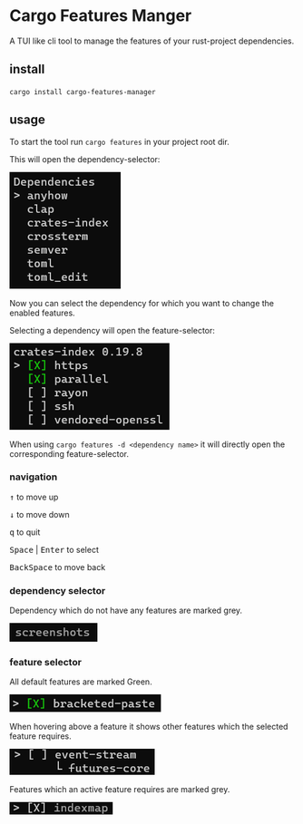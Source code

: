 # Cargo Features Manger

A TUI like cli tool to manage the features of your rust-project dependencies. 

## install

`cargo install cargo-features-manager`

## usage

To start the tool run `cargo features` in your project root dir.

This will open the dependency-selector:

![dependencySelector](resources/dependencySelector.png)

Now you can select the dependency for which you want to change the enabled features.

Selecting a dependency will open the feature-selector:

![featureSelector](resources/featureSelector.png)

When using `cargo features -d <dependency name>` it will directly open the corresponding feature-selector.

### navigation

<kbd>↑</kbd> to move up

<kbd>↓</kbd> to move down

<kbd>q</kbd> to quit

<kbd>Space</kbd> | <kbd>Enter</kbd> to select

<kbd>BackSpace</kbd> to move back

### dependency selector

Dependency which do not have any features are marked grey.

![greyDependency](resources/greyDependency.png)

### feature selector

All default features are marked Green.

![greenMark](resources/greenMark.png)

When hovering above a feature it shows other features which the selected feature requires.

![featureDependency](resources/featureDependency.png)

Features which an active feature requires are marked grey.

![greyFeature](resources/greyFeature.png)
